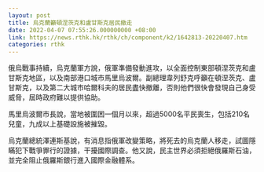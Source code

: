 ```yaml
---
layout: post
title: 烏克蘭籲頓涅茨克和盧甘斯克居民撤走
date: 2022-04-07 07:55:26.000000000 +08:00
link: https://news.rthk.hk/rthk/ch/component/k2/1642813-20220407.htm
categories: rthk
---
```


俄烏戰事持續，烏克蘭軍方說，俄軍準備發動進攻，以全面控制東部頓涅茨克和盧甘斯克地區，以及南部港口城市馬里烏波爾。副總理韋列舒克呼籲在頓涅茨克、盧甘斯克，以及第二大城市哈爾科夫的居民盡快撤離，否則他們很快會發現自己身受威脅，屆時政府難以提供協助。

馬里烏波爾巿長說，當地被圍困一個月以來，超過5000名平民喪生，包括210名兒童，九成以上基礎設施被摧毀。

烏克蘭總統澤連斯基說，有消息指俄軍改變策略，將死去的烏克蘭人移走，試圖隱瞞犯下戰爭罪行的證據，干擾國際調查。他又說，民主世界必須拒絕俄羅斯石油，並完全阻止俄羅斯銀行進入國際金融體系。
